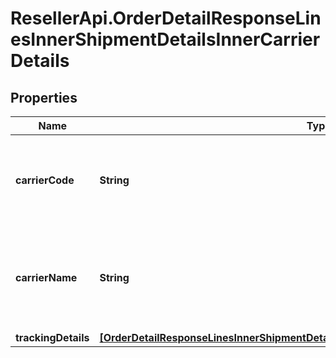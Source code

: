 # ResellerApi.OrderDetailResponseLinesInnerShipmentDetailsInnerCarrierDetails

## Properties

Name | Type | Description | Notes
------------ | ------------- | ------------- | -------------
**carrierCode** | **String** | The carrier code for the shipment containing the line item. | [optional] 
**carrierName** | **String** | The name of the carrier of the shipment containing the line item. | [optional] 
**trackingDetails** | [**[OrderDetailResponseLinesInnerShipmentDetailsInnerCarrierDetailsTrackingDetailsInner]**](OrderDetailResponseLinesInnerShipmentDetailsInnerCarrierDetailsTrackingDetailsInner.md) |  | [optional] 


